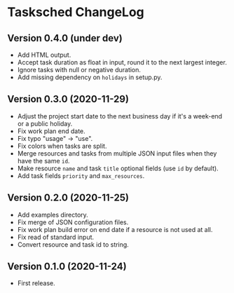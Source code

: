 # Tasksched ChangeLog

## Version 0.4.0 (under dev)

- Add HTML output.
- Accept task duration as float in input, round it to the next largest integer.
- Ignore tasks with null or negative duration.
- Add missing dependency on `holidays` in setup.py.

## Version 0.3.0 (2020-11-29)

- Adjust the project start date to the next business day if it's a week-end or a public holiday.
- Fix work plan end date.
- Fix typo "usage" -> "use".
- Fix colors when tasks are split.
- Merge resources and tasks from multiple JSON input files when they have the same `id`.
- Make resource `name` and task `title` optional fields (use `id` by default).
- Add task fields `priority` and `max_resources`.

## Version 0.2.0 (2020-11-25)

- Add examples directory.
- Fix merge of JSON configuration files.
- Fix work plan build error on end date if a resource is not used at all.
- Fix read of standard input.
- Convert resource and task id to string.

## Version 0.1.0 (2020-11-24)

- First release.
